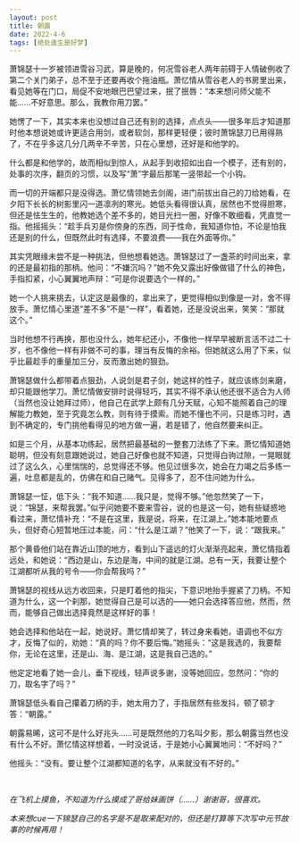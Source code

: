 ```yaml
---
layout: post
title: 朝露
date: 2022-4-6
tags: [绝处逢生是好梦]
---
```


萧锦瑟十一岁被领进雪谷习武，算是晚的，何况雪谷老人两年前碍于人情破例收了第二个关门弟子，总不至于还要再收个拖油瓶。萧忆情从雪谷老人的书房里出来，看见她等在门口，局促不安地眼巴巴望过来，抿了抿唇：“本来想问师父能不能……不好意思。那么，我教你用刀罢。”

她愣了一下，其实本来也没想过自己还有别的选择，点点头——很多年后才知道那时他本想说她或许更适合用剑，或者软剑，那样更轻便；彼时萧锦瑟刀已用得熟了，不在乎多这几分几两辛不辛苦，只在心里想，还好是和他学的。

什么都是和他学的，故而相似到惊人，从起手到收招如出自一个模子，还有别的，处事的次序，翻页的习惯，以及写“萧”字最后那笔一竖带起一个小钩。

而一切的开端都只是没得选。萧忆情领她去剑阁，进门前拔出自己的刀给她看，在夕阳下长长的树影里闪一道凛冽的寒光。她低头看得很认真，居然也不觉得胆寒，但还是怯生生的，他教她选个差不多的，她目光扫一圈，好像不敢细看，凭直觉一指。他摇摇头：“趁手兵刃是你傍身的东西，同于性命，我知道你怕，不论是怕我还是别的什么，但既然此时有选择，不要浪费——我在外面等你。”

其实凭眼缘未尝不是一种挑法，但他想看她选。萧锦瑟过了一盏茶的时间出来，拿的还是最初指的那柄。他问：“不嫌沉吗？”她不免又露出好像做错了什么的神色，手指扣紧，小心翼翼地声辩：“可是你说要选个一样的。”

她一个人挑来挑去，认定这是最像的，拿出来了，更觉得相似到像是一对，舍不得放手。萧忆情心里道“差不多”不是“一样”，看着她，还是没说出来，笑笑：“那就这个。”

当时他想不行再换，那也没什么，她年纪还小，不像他一样早早被断言活不过二十岁，也不像他一样有非做不可的事，理当有反悔的余裕。但她就这么用了下来，似乎比最趁手的重量加三分，反而激出她的狠劲。

萧锦瑟做什么都带着点狠劲，人说剑是君子剑，她这样的性子，就应该练剑来磨，却只能跟他学刀。萧忆情做安排时说得轻巧，其实不得不承认他还很不适合为人师（当然也没让她拜过师），他自己在武学上颇有几分天赋，心知不能照着自己的理解能力教她，至于究竟怎么教，则有待于摸索。而她不懂也不问，只是练习时，遇到不确定的，专门挑他看得见的地方做一遍，若是错了，他自然要来纠正。

如是三个月，从基本功练起，居然把最基础的一整套刀法练了下来。萧忆情知道她聪明，但没有刻意跟她说过，她自己好像也就不知道，只觉得白驹过隙，一晃眼就过了这么久，心里惴惴的，总觉得还不够。他见过很多次，她会在力竭之后多练一遍，吐息都是乱的，仿佛在和自己赌气。见得多了，忍不住问她为什么。

萧锦瑟一怔，低下头：“我不知道……我只是，觉得不够。”他忽然笑了一下，说：“锦瑟，来帮我罢。”似乎问她要不要来雪谷，说的也是这一句，她有些疑惑地看过来，萧忆情补充：“不是在这里，我是说，将来，在江湖上。”她本能地要点头，但好奇心短暂地压过本能，问：“什么是江湖？”他笑了一下，说：“跟我来。”

那个黄昏他们站在靠近山顶的地方，看到山下遥远的灯火渐渐亮起来，萧忆情指着远处，和她说：“西边是山，东边是海，中间的就是江湖。总有一天，我要让整个江湖都听从我的号令——你会帮我吗？”

萧锦瑟的视线从远方收回来，只是盯着他的指尖，下意识地抬手握紧了刀柄。不知道为什么，这一个刹那，她觉得自己是可以选的——她只会选择答应他，然而，然而，能够自己做出选择竟然是这样好的事！

她会选择和他站在一起，她说好。萧忆情却笑了，转过身来看她，语调也不似方才，反悔了似的，劝她：“真的吗？你不要后悔。”她摇头：“这是我选的，我要帮你，无论在这里，还是山、海、是江湖，这是我自己选的。”

他定定地看了她一会儿，垂下视线，轻声说多谢，没等她回应，忽然问：“你的刀，取名字了吗？”

萧锦瑟低头看自己攥着刀柄的手，她太用力了，手指居然有些发抖，顿了顿才答：“朝露。”

朝露易晞，这可不是什么好兆头……可是既然他的刀名叫夕影，那么朝露当然也没有什么不好。萧忆情这样想着，一时没说话，于是她小心翼翼地问：“不好吗？”

他摇头：“没有。要让整个江湖都知道的名字，从来就没有不好的。”


<br>

*在飞机上摸鱼，不知道为什么摸成了哥给妹画饼（……）谢谢哥，很喜欢。*

*本来想cue一下锦瑟自己的名字是不是取来配对的，但还是打算等下次写中元节故事的时候再用！*
